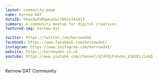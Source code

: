 ```yaml
---
layout: community-page
name: Kernow DAT
dataID: hVwi8wFm8qwexGwr7891n34x913
summary: A community meetup for digital creatives.
featured-img: kernow-dat

twitter: https://twitter.com/kernowdat
facebook: https://www.facebook.com/kernowdat/
instagram: https://www.instagram.com/kernowdat/
website: https://kernowdat.co.uk
youtube: https://www.youtube.com/channel/UC4F8jPskxHa_X163ELJinkQ
---
```

Kernow DAT Community

